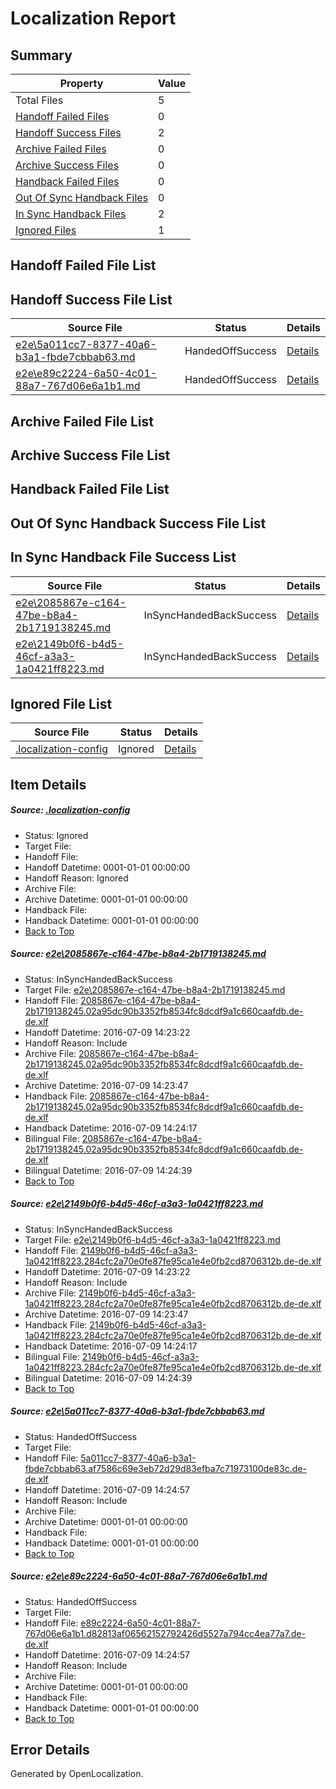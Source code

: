 # <a name='report-top'></a> Localization Report

## Summary
 Property | Value 
 -------- | ----- 
 Total Files | 5
[ Handoff Failed Files ](#handoff-failed-list)| 0
[ Handoff Success Files ](#handoff-success-list)| 2
[ Archive Failed Files ](#archive-failed-list)| 0
[ Archive Success Files ](#archive-success-list)| 0
[ Handback Failed Files ](#handback-failed-list)| 0
[ Out Of Sync Handback Files ](#outofsync-handback-success-list)| 0
[ In Sync Handback Files ](#insync-handback-success-list)| 2
[ Ignored Files ](#ignored-list)| 1

## <a name='handoff-failed-list'></a> Handoff Failed File List

## <a name='handoff-success-list'></a> Handoff Success File List
 Source File | Status | Details 
 ----------- | ------ | ------- 
 [e2e\5a011cc7-8377-40a6-b3a1-fbde7cbbab63.md](https://github.com/OpenLocalizationTestOrg/oltest/blob/343f416057d917e4d29596a0fe0bb2ba126f2307/e2e/5a011cc7-8377-40a6-b3a1-fbde7cbbab63.md) | HandedOffSuccess | [Details](#a63d30e221f33a9a1136f64462134b00637bd3753)
 [e2e\e89c2224-6a50-4c01-88a7-767d06e6a1b1.md](https://github.com/OpenLocalizationTestOrg/oltest/blob/343f416057d917e4d29596a0fe0bb2ba126f2307/e2e/e89c2224-6a50-4c01-88a7-767d06e6a1b1.md) | HandedOffSuccess | [Details](#491e89bf36f8226fd79c4224ba01c7aba0b188194)

## <a name='archive-failed-list'></a> Archive Failed File List

## <a name='archive-success-list'></a> Archive Success File List

## <a name='handback-failed-list'></a> Handback Failed File List

## <a name='outofsync-handback-success-list'></a> Out Of Sync Handback Success File List

## <a name='insync-handback-success-list'></a> In Sync Handback File Success List
 Source File | Status | Details 
 ----------- | ------ | ------- 
 [e2e\2085867e-c164-47be-b8a4-2b1719138245.md](https://github.com/OpenLocalizationTestOrg/oltest/blob/ebb1a81ab99af40c878f6ca1749294b69742b79c/e2e/2085867e-c164-47be-b8a4-2b1719138245.md) | InSyncHandedBackSuccess | [Details](#1d29b85213b82ac11f82c396aecf4e4c25f4ec381)
 [e2e\2149b0f6-b4d5-46cf-a3a3-1a0421ff8223.md](https://github.com/OpenLocalizationTestOrg/oltest/blob/ebb1a81ab99af40c878f6ca1749294b69742b79c/e2e/2149b0f6-b4d5-46cf-a3a3-1a0421ff8223.md) | InSyncHandedBackSuccess | [Details](#78c33ff8d801fd300efcfa7b069983bba37a0fdc2)

## <a name='ignored-list'></a> Ignored File List
 Source File | Status | Details 
 ----------- | ------ | ------- 
 [.localization-config](https://github.com/OpenLocalizationTestOrg/oltest/blob/343f416057d917e4d29596a0fe0bb2ba126f2307/.localization-config) | Ignored | [Details](#3d4f252ac210baf56311d7e97dcc2db10974dbd20)

## Item Details
##### <a name='3d4f252ac210baf56311d7e97dcc2db10974dbd20'></a> Source: [.localization-config](https://github.com/OpenLocalizationTestOrg/oltest/blob/343f416057d917e4d29596a0fe0bb2ba126f2307/.localization-config)
* Status: Ignored
* Target File: 
* Handoff File: 
* Handoff Datetime: 0001-01-01 00:00:00
* Handoff Reason: Ignored
* Archive File: 
* Archive Datetime: 0001-01-01 00:00:00
* Handback File: 
* Handback Datetime: 0001-01-01 00:00:00
* [Back to Top](#report-top)

##### <a name='1d29b85213b82ac11f82c396aecf4e4c25f4ec381'></a> Source: [e2e\2085867e-c164-47be-b8a4-2b1719138245.md](https://github.com/OpenLocalizationTestOrg/oltest/blob/ebb1a81ab99af40c878f6ca1749294b69742b79c/e2e/2085867e-c164-47be-b8a4-2b1719138245.md)
* Status: InSyncHandedBackSuccess
* Target File: [e2e\2085867e-c164-47be-b8a4-2b1719138245.md](https://github.com/OpenLocalizationTestOrg/oltest-dede-fly/blob/33ac8fde97e85fea067d98b7da56226aed83bb88/e2e/2085867e-c164-47be-b8a4-2b1719138245.md)
* Handoff File: [2085867e-c164-47be-b8a4-2b1719138245.02a95dc90b3352fb8534fc8dcdf9a1c660caafdb.de-de.xlf](https://github.com/OpenLocalizationTestOrg/olhandoff-e2e/blob/c907d40734e397aca7cac2547cff75cf566d8a2b/ol-handoff/OpenLocalizationTestOrg/oltest-dede-fly/ci/ht/2085867e-c164-47be-b8a4-2b1719138245.02a95dc90b3352fb8534fc8dcdf9a1c660caafdb.de-de.xlf)
* Handoff Datetime: 2016-07-09 14:23:22
* Handoff Reason: Include
* Archive File: [2085867e-c164-47be-b8a4-2b1719138245.02a95dc90b3352fb8534fc8dcdf9a1c660caafdb.de-de.xlf](https://github.com/OpenLocalizationTestOrg/olhandoff-e2e/blob/d728e5ed6eb93736e8669aa79b7f214368a1a679/ol-archive/OpenLocalizationTestOrg/oltest-dede-fly/ci/ht/2085867e-c164-47be-b8a4-2b1719138245.02a95dc90b3352fb8534fc8dcdf9a1c660caafdb.de-de.xlf)
* Archive Datetime: 2016-07-09 14:23:47
* Handback File: [2085867e-c164-47be-b8a4-2b1719138245.02a95dc90b3352fb8534fc8dcdf9a1c660caafdb.de-de.xlf](https://github.com/OpenLocalizationTestOrg/olhandback-e2e/blob/aa8b394188558401269b159304bf097f7a873592/ol-handback/OpenLocalizationTestOrg/oltest-dede-fly/ci/ht/2085867e-c164-47be-b8a4-2b1719138245.02a95dc90b3352fb8534fc8dcdf9a1c660caafdb.de-de.xlf)
* Handback Datetime: 2016-07-09 14:24:17
* Bilingual File: [2085867e-c164-47be-b8a4-2b1719138245.02a95dc90b3352fb8534fc8dcdf9a1c660caafdb.de-de.xlf](https://github.com/OpenLocalizationTestOrg/olhandback-e2e/blob/aa8b394188558401269b159304bf097f7a873592/ol-handback/OpenLocalizationTestOrg/oltest-dede-fly/ci/ht/2085867e-c164-47be-b8a4-2b1719138245.02a95dc90b3352fb8534fc8dcdf9a1c660caafdb.de-de.xlf)
* Bilingual Datetime: 2016-07-09 14:24:39
* [Back to Top](#report-top)

##### <a name='78c33ff8d801fd300efcfa7b069983bba37a0fdc2'></a> Source: [e2e\2149b0f6-b4d5-46cf-a3a3-1a0421ff8223.md](https://github.com/OpenLocalizationTestOrg/oltest/blob/ebb1a81ab99af40c878f6ca1749294b69742b79c/e2e/2149b0f6-b4d5-46cf-a3a3-1a0421ff8223.md)
* Status: InSyncHandedBackSuccess
* Target File: [e2e\2149b0f6-b4d5-46cf-a3a3-1a0421ff8223.md](https://github.com/OpenLocalizationTestOrg/oltest-dede-fly/blob/33ac8fde97e85fea067d98b7da56226aed83bb88/e2e/2149b0f6-b4d5-46cf-a3a3-1a0421ff8223.md)
* Handoff File: [2149b0f6-b4d5-46cf-a3a3-1a0421ff8223.284cfc2a70e0fe87fe95ca1e4e0fb2cd8706312b.de-de.xlf](https://github.com/OpenLocalizationTestOrg/olhandoff-e2e/blob/c907d40734e397aca7cac2547cff75cf566d8a2b/ol-handoff/OpenLocalizationTestOrg/oltest-dede-fly/ci/ht/2149b0f6-b4d5-46cf-a3a3-1a0421ff8223.284cfc2a70e0fe87fe95ca1e4e0fb2cd8706312b.de-de.xlf)
* Handoff Datetime: 2016-07-09 14:23:22
* Handoff Reason: Include
* Archive File: [2149b0f6-b4d5-46cf-a3a3-1a0421ff8223.284cfc2a70e0fe87fe95ca1e4e0fb2cd8706312b.de-de.xlf](https://github.com/OpenLocalizationTestOrg/olhandoff-e2e/blob/d728e5ed6eb93736e8669aa79b7f214368a1a679/ol-archive/OpenLocalizationTestOrg/oltest-dede-fly/ci/ht/2149b0f6-b4d5-46cf-a3a3-1a0421ff8223.284cfc2a70e0fe87fe95ca1e4e0fb2cd8706312b.de-de.xlf)
* Archive Datetime: 2016-07-09 14:23:47
* Handback File: [2149b0f6-b4d5-46cf-a3a3-1a0421ff8223.284cfc2a70e0fe87fe95ca1e4e0fb2cd8706312b.de-de.xlf](https://github.com/OpenLocalizationTestOrg/olhandback-e2e/blob/aa8b394188558401269b159304bf097f7a873592/ol-handback/OpenLocalizationTestOrg/oltest-dede-fly/ci/ht/2149b0f6-b4d5-46cf-a3a3-1a0421ff8223.284cfc2a70e0fe87fe95ca1e4e0fb2cd8706312b.de-de.xlf)
* Handback Datetime: 2016-07-09 14:24:17
* Bilingual File: [2149b0f6-b4d5-46cf-a3a3-1a0421ff8223.284cfc2a70e0fe87fe95ca1e4e0fb2cd8706312b.de-de.xlf](https://github.com/OpenLocalizationTestOrg/olhandback-e2e/blob/aa8b394188558401269b159304bf097f7a873592/ol-handback/OpenLocalizationTestOrg/oltest-dede-fly/ci/ht/2149b0f6-b4d5-46cf-a3a3-1a0421ff8223.284cfc2a70e0fe87fe95ca1e4e0fb2cd8706312b.de-de.xlf)
* Bilingual Datetime: 2016-07-09 14:24:39
* [Back to Top](#report-top)

##### <a name='a63d30e221f33a9a1136f64462134b00637bd3753'></a> Source: [e2e\5a011cc7-8377-40a6-b3a1-fbde7cbbab63.md](https://github.com/OpenLocalizationTestOrg/oltest/blob/343f416057d917e4d29596a0fe0bb2ba126f2307/e2e/5a011cc7-8377-40a6-b3a1-fbde7cbbab63.md)
* Status: HandedOffSuccess
* Target File: 
* Handoff File: [5a011cc7-8377-40a6-b3a1-fbde7cbbab63.af7586c69e3eb72d29d83efba7c71973100de83c.de-de.xlf](https://github.com/OpenLocalizationTestOrg/olhandoff-e2e/blob/c73ce5467fa23bd8a04a80b2434503ba6c888efe/ol-handoff/OpenLocalizationTestOrg/oltest-dede-fly/ci/ht/5a011cc7-8377-40a6-b3a1-fbde7cbbab63.af7586c69e3eb72d29d83efba7c71973100de83c.de-de.xlf)
* Handoff Datetime: 2016-07-09 14:24:57
* Handoff Reason: Include
* Archive File: 
* Archive Datetime: 0001-01-01 00:00:00
* Handback File: 
* Handback Datetime: 0001-01-01 00:00:00
* [Back to Top](#report-top)

##### <a name='491e89bf36f8226fd79c4224ba01c7aba0b188194'></a> Source: [e2e\e89c2224-6a50-4c01-88a7-767d06e6a1b1.md](https://github.com/OpenLocalizationTestOrg/oltest/blob/343f416057d917e4d29596a0fe0bb2ba126f2307/e2e/e89c2224-6a50-4c01-88a7-767d06e6a1b1.md)
* Status: HandedOffSuccess
* Target File: 
* Handoff File: [e89c2224-6a50-4c01-88a7-767d06e6a1b1.d82813af06562152792426d5527a794cc4ea77a7.de-de.xlf](https://github.com/OpenLocalizationTestOrg/olhandoff-e2e/blob/c73ce5467fa23bd8a04a80b2434503ba6c888efe/ol-handoff/OpenLocalizationTestOrg/oltest-dede-fly/ci/ht/e89c2224-6a50-4c01-88a7-767d06e6a1b1.d82813af06562152792426d5527a794cc4ea77a7.de-de.xlf)
* Handoff Datetime: 2016-07-09 14:24:57
* Handoff Reason: Include
* Archive File: 
* Archive Datetime: 0001-01-01 00:00:00
* Handback File: 
* Handback Datetime: 0001-01-01 00:00:00
* [Back to Top](#report-top)


## Error Details

Generated by OpenLocalization.
